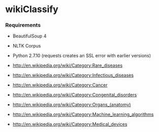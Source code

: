 # wikiClassify


### Requirements
- BeautifulSoup 4
- NLTK Corpus
- Python 2.7.10 (requests creates an SSL error with earlier versions)

- http://en.wikipedia.org/wiki/Category:Rare_diseases
- http://en.wikipedia.org/wiki/Category:Infectious_diseases
- http://en.wikipedia.org/wiki/Category:Cancer
- http://en.wikipedia.org/wiki/Category:Congenital_disorders
- http://en.wikipedia.org/wiki/Category:Organs_(anatomy)
- http://en.wikipedia.org/wiki/Category:Machine_learning_algorithms
- http://en.wikipedia.org/wiki/Category:Medical_devices
